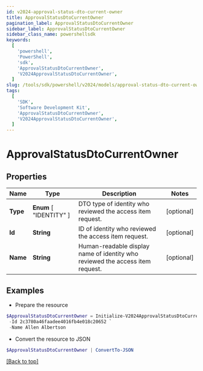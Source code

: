 ```yaml
---
id: v2024-approval-status-dto-current-owner
title: ApprovalStatusDtoCurrentOwner
pagination_label: ApprovalStatusDtoCurrentOwner
sidebar_label: ApprovalStatusDtoCurrentOwner
sidebar_class_name: powershellsdk
keywords:
  [
    'powershell',
    'PowerShell',
    'sdk',
    'ApprovalStatusDtoCurrentOwner',
    'V2024ApprovalStatusDtoCurrentOwner',
  ]
slug: /tools/sdk/powershell/v2024/models/approval-status-dto-current-owner
tags:
  [
    'SDK',
    'Software Development Kit',
    'ApprovalStatusDtoCurrentOwner',
    'V2024ApprovalStatusDtoCurrentOwner',
  ]
---
```


# ApprovalStatusDtoCurrentOwner

## Properties

| Name | Type | Description | Notes |
| --- | --- | --- | --- |
| **Type** | **Enum** [ "IDENTITY" ] | DTO type of identity who reviewed the access item request. | [optional] |
| **Id** | **String** | ID of identity who reviewed the access item request. | [optional] |
| **Name** | **String** | Human-readable display name of identity who reviewed the access item request. | [optional] |

## Examples

- Prepare the resource

```powershell
$ApprovalStatusDtoCurrentOwner = Initialize-V2024ApprovalStatusDtoCurrentOwner  -Type IDENTITY `
 -Id 2c3780a46faadee4016fb4e018c20652 `
 -Name Allen Albertson
```

- Convert the resource to JSON

```powershell
$ApprovalStatusDtoCurrentOwner | ConvertTo-JSON
```

[[Back to top]](#)
